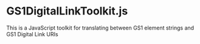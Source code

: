 # GS1DigitalLinkToolkit.js
This is a JavaScript toolkit for translating between GS1 element strings and GS1 Digital Link URIs

